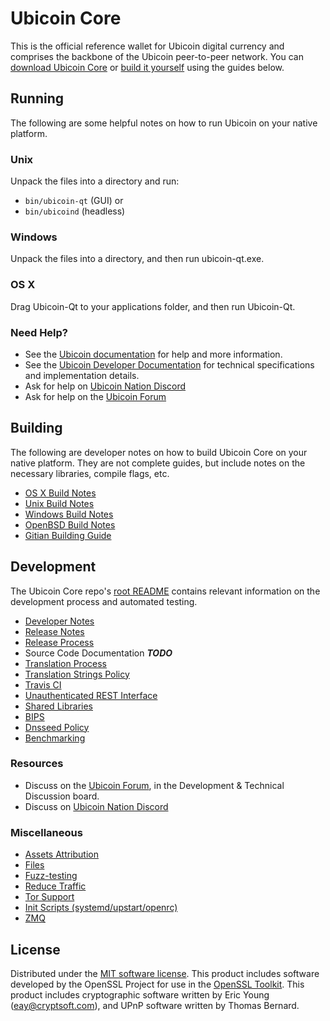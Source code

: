 Ubicoin Core
==========

This is the official reference wallet for Ubicoin digital currency and comprises the backbone of the Ubicoin peer-to-peer network. You can [download Ubicoin Core](https://www.ubicoin.org/downloads/) or [build it yourself](#building) using the guides below.

Running
---------------------
The following are some helpful notes on how to run Ubicoin on your native platform.

### Unix

Unpack the files into a directory and run:

- `bin/ubicoin-qt` (GUI) or
- `bin/ubicoind` (headless)

### Windows

Unpack the files into a directory, and then run ubicoin-qt.exe.

### OS X

Drag Ubicoin-Qt to your applications folder, and then run Ubicoin-Qt.

### Need Help?

* See the [Ubicoin documentation](https://docs.ubicoin.org)
for help and more information.
* See the [Ubicoin Developer Documentation](https://ubicoin-docs.github.io/) 
for technical specifications and implementation details.
* Ask for help on [Ubicoin Nation Discord](http://ubicoinchat.org)
* Ask for help on the [Ubicoin Forum](https://ubicoin.org/forum)

Building
---------------------
The following are developer notes on how to build Ubicoin Core on your native platform. They are not complete guides, but include notes on the necessary libraries, compile flags, etc.

- [OS X Build Notes](build-osx.md)
- [Unix Build Notes](build-unix.md)
- [Windows Build Notes](build-windows.md)
- [OpenBSD Build Notes](build-openbsd.md)
- [Gitian Building Guide](gitian-building.md)

Development
---------------------
The Ubicoin Core repo's [root README](/README.md) contains relevant information on the development process and automated testing.

- [Developer Notes](developer-notes.md)
- [Release Notes](release-notes.md)
- [Release Process](release-process.md)
- Source Code Documentation ***TODO***
- [Translation Process](translation_process.md)
- [Translation Strings Policy](translation_strings_policy.md)
- [Travis CI](travis-ci.md)
- [Unauthenticated REST Interface](REST-interface.md)
- [Shared Libraries](shared-libraries.md)
- [BIPS](bips.md)
- [Dnsseed Policy](dnsseed-policy.md)
- [Benchmarking](benchmarking.md)

### Resources
* Discuss on the [Ubicoin Forum](https://ubicoin.org/forum), in the Development & Technical Discussion board.
* Discuss on [Ubicoin Nation Discord](http://ubicoinchat.org)

### Miscellaneous
- [Assets Attribution](assets-attribution.md)
- [Files](files.md)
- [Fuzz-testing](fuzzing.md)
- [Reduce Traffic](reduce-traffic.md)
- [Tor Support](tor.md)
- [Init Scripts (systemd/upstart/openrc)](init.md)
- [ZMQ](zmq.md)

License
---------------------
Distributed under the [MIT software license](/COPYING).
This product includes software developed by the OpenSSL Project for use in the [OpenSSL Toolkit](https://www.openssl.org/). This product includes
cryptographic software written by Eric Young ([eay@cryptsoft.com](mailto:eay@cryptsoft.com)), and UPnP software written by Thomas Bernard.
